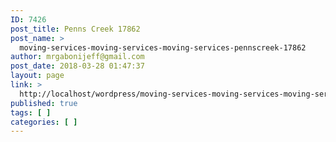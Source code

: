 ```yaml
---
ID: 7426
post_title: Penns Creek 17862
post_name: >
  moving-services-moving-services-moving-services-pennscreek-17862
author: mrgabonijeff@gmail.com
post_date: 2018-03-28 01:47:37
layout: page
link: >
  http://localhost/wordpress/moving-services-moving-services-moving-services-pennscreek-17862/
published: true
tags: [ ]
categories: [ ]
---
```


